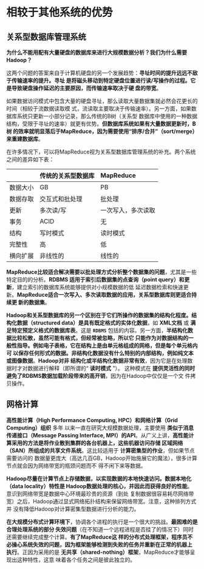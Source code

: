 相较于其他系统的优势
================================================================================
## 关系型数据库管理系统
**为什么不能用配有大量硬盘的数据库来进行大规模数据分析？我们为什么需要Hadoop？**

这两个问题的答案来自于计算机硬盘的另一个发展趋势：**寻址时间的提升远远不敌于传输速率的提升。寻址
是将磁头移动到特定硬盘位置进行读/写操作的过程。它是导致硬盘操作延迟的主要原因，而传输速率取决于硬
盘的带宽**。

如果数据访问模式中包含大量的硬盘寻址，那么读取大量数据集就必然会花更长的时间（相较于流数据读取模
式，流读取主要取决于传输速率）。另一方面，如果数据库系统只更新一小部分记录，那么传统的B树（关系型
数据库中使用的一种数据结构，受限于寻址的速率）就更有优势。**但数据库系统如果有大量数据更新时，B树
的效率就明显落后于MapReduce，因为需要使用“排序/合并”（sort/merge）来重建数据库**。

在许多情况下，可以将MapReduce视为关系型数据库管理系统的补充。两个系统之间的差异如下表：

| | 传统的关系型数据库 | MapReduce |
|:--|:--------------|:----------|
| 数据大小 | GB | PB |
| 数据存取 | 交互式和批处理 | 批处理 |
| 更新 | 多次读/写 | 一次写入，多次读取 |
| 事务 | ACID | 无 |
| 结构 | 写时模式 | 读时模式 |
| 完整性 | 高 | 低 |
| 横向扩展 | 非线性的 | 线性的 |

**MapReduce比较适合解决需要以批处理方式分析整个数据集的问题**，尤其是一些特定目的的分析。**RDBMS
适用于索引后数据集的点查询（point query）和更新**，建立索引的数据库系统能够提供对小规模数据的低
延迟数据检索和快速更新。**MapReduce适合一次写入、多次读取数据的应用，关系型数据库则更适合持续更
新的数据集**。

**Hadoop和关系型数据库的另一个区别在于它们所操作的数据集的结构化程度。结构化数据（structured
data）是具有既定格式的实体化数据**，如 **XML文档** 或 **满足特定预定义格式的数据库表**。这是
**`RDBMS`** 包括的内容。另一方面，**半结构化数据比较松散，虽然可能有格式，但经常被忽略，所以它
只能作为对数据结构的一般性指导。例如电子表格，它在结构上是由单元格组成的网格，但是每个单元格内可
以保存任何形式的数据。非结构化数据没有什么特别的内部结构，例如纯文本或图像数据**。**Hadoop对非
结构化或半结构化数据非常有效**，因为它是在处理数据时才对数据进行解释（即所谓的“ **读时模式** ”）。
这种模式在 **提供灵活性的同时避免了RDBMS数据加载阶段带来的高开销**，因为在Hadoop中仅仅是一个文
件拷贝操作。

## 网格计算
**高性能计算（High Performance Computing, HPC）和网格计算（Grid Computing）组织** 多年
以来一直在研究大规模数据处理，主要使用 **类似于消息传递接口（Message Passing Interface,
MPI）的API**。从广义上讲，**高性能计算采用的方法是将作业散到集群的各台机器上，这些机器访问存储
区域网络（SAN）所组成的共享文件系统**。这比较适用于 **计算密集型的作业**，但如果节点需要访问的
数据量更庞大（高达几百GB，Hadoop开始施展它的魔法），很多计算节点就会因为网络带宽的瓶颈问题而不
得不闲下来等数据。

**Hadoop尽量在计算节点上存储数据，以实现数据的本地快速访问。数据本地化（data locality）特性是
Hadoop数据处理的核心，并因此而获得良好的性能**。意识到网络带宽是数据中心环境最珍贵的资源（到处
复制数据很容易耗尽网络带宽）之后，Hadoop通过显式网络拓扑结构来保留网络带宽。注意，这种排列方式并
没有降低Hadoop对计算密集型数据进行分析的能力。

**在大规模分布式计算环境下**，协调各个进程的执行是一个很大的挑战。**最困难的是合理处理系统的部分
失效问题**（在不知道一个远程进程是否挂了的情况下）同时还需要继续完成整个计算。**有了MapReduce这
样的分布式处理框架，程序员不必操心系统失效的问题，因为框架能够检测到失败的任务并重新在正常的机器上
执行**。正因为采用的是 **无共享（shared-nothing）框架**，MapReduce才能够呈现出这种特性，这意
味着各个任务之间是彼此独立的。
